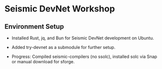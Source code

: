 # Seismic DevNet Workshop

## Environment Setup
- Installed Rust, jq, and Bun for Seismic DevNet development on Ubuntu.
- Added try-devnet as a submodule for further setup.

- Progress: Compiled seismic-compilers (no ssolc), installed solc via Snap or manual download for sforge.
